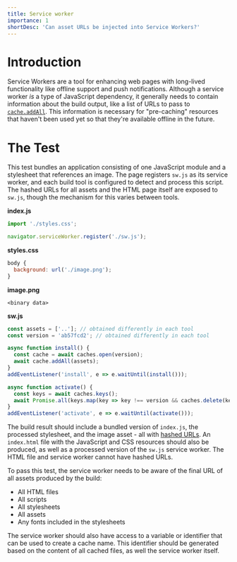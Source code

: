 ```yaml
---
title: Service worker
importance: 1
shortDesc: 'Can asset URLs be injected into Service Workers?'
---
```


# Introduction

Service Workers are a tool for enhancing web pages with long-lived functionality like offline support and push notifications. Although a service worker _is_ a type of JavaScript dependency, it generally needs to contain information about the build output, like a list of URLs to pass to [`cache.addAll`](https://developer.mozilla.org/en-US/docs/Web/API/Cache/addAll). This information is necessary for "pre-caching" resources that haven't been used yet so that they're available offline in the future.

# The Test

This test bundles an application consisting of one JavaScript module and a stylesheet that references an image. The page registers `sw.js` as its service worker, and each build tool is configured to detect and process this script. The hashed URLs for all assets and the HTML page itself are exposed to `sw.js`, though the mechanism for this varies between tools.

**index.js**

```js
import './styles.css';

navigator.serviceWorker.register('./sw.js');
```

**styles.css**

```js
body {
  background: url('./image.png');
}
```

**image.png**

```
<binary data>
```

**sw.js**

```js
const assets = ['..']; // obtained differently in each tool
const version = 'ab57fcd2'; // obtained differently in each tool

async function install() {
  const cache = await caches.open(version);
  await cache.addAll(assets);
}
addEventListener('install', e => e.waitUntil(install()));

async function activate() {
  const keys = await caches.keys();
  await Promise.all(keys.map(key => key !== version && caches.delete(key)));
}
addEventListener('activate', e => e.waitUntil(activate()));
```

The build result should include a bundled version of `index.js`, the processed stylesheet, and the image asset - all with [hashed URLs](/hashing/). An `index.html` file with the JavaScript and CSS resources should also be produced, as well as a processed version of the `sw.js` service worker. The HTML file and service worker cannot have hashed URLs.

To pass this test, the service worker needs to be aware of the final URL of all assets produced by the build:

- All HTML files
- All scripts
- All stylesheets
- All assets
- Any fonts included in the stylesheets

The service worker should also have access to a variable or identifier that can be used to create a cache name. This identifier should be generated based on the content of all cached files, as well the service worker itself.
